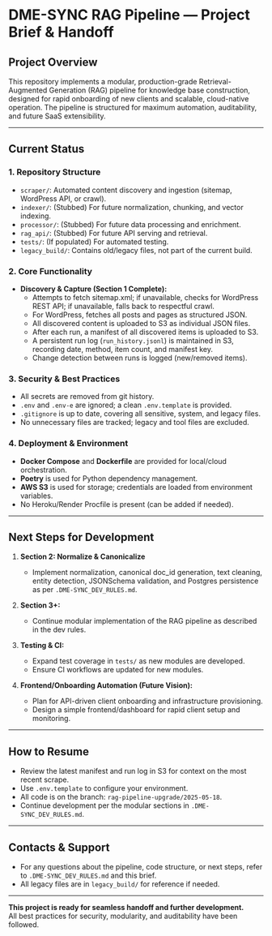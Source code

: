 # DME-SYNC RAG Pipeline — Project Brief & Handoff

## Project Overview
This repository implements a modular, production-grade Retrieval-Augmented Generation (RAG) pipeline for knowledge base construction, designed for rapid onboarding of new clients and scalable, cloud-native operation. The pipeline is structured for maximum automation, auditability, and future SaaS extensibility.

---

## Current Status

### 1. Repository Structure
- `scraper/`: Automated content discovery and ingestion (sitemap, WordPress API, or crawl).
- `indexer/`: (Stubbed) For future normalization, chunking, and vector indexing.
- `processor/`: (Stubbed) For future data processing and enrichment.
- `rag_api/`: (Stubbed) For future API serving and retrieval.
- `tests/`: (If populated) For automated testing.
- `legacy_build/`: Contains old/legacy files, not part of the current build.

### 2. Core Functionality
- **Discovery & Capture (Section 1 Complete):**
  - Attempts to fetch sitemap.xml; if unavailable, checks for WordPress REST API; if unavailable, falls back to respectful crawl.
  - For WordPress, fetches all posts and pages as structured JSON.
  - All discovered content is uploaded to S3 as individual JSON files.
  - After each run, a manifest of all discovered items is uploaded to S3.
  - A persistent run log (`run_history.jsonl`) is maintained in S3, recording date, method, item count, and manifest key.
  - Change detection between runs is logged (new/removed items).

### 3. Security & Best Practices
- All secrets are removed from git history.
- `.env` and `.env-e` are ignored; a clean `.env.template` is provided.
- `.gitignore` is up to date, covering all sensitive, system, and legacy files.
- No unnecessary files are tracked; legacy and tool files are excluded.

### 4. Deployment & Environment
- **Docker Compose** and **Dockerfile** are provided for local/cloud orchestration.
- **Poetry** is used for Python dependency management.
- **AWS S3** is used for storage; credentials are loaded from environment variables.
- No Heroku/Render Procfile is present (can be added if needed).

---

## Next Steps for Development

1. **Section 2: Normalize & Canonicalize**
   - Implement normalization, canonical doc_id generation, text cleaning, entity detection, JSONSchema validation, and Postgres persistence as per `.DME-SYNC_DEV_RULES.md`.

2. **Section 3+:**  
   - Continue modular implementation of the RAG pipeline as described in the dev rules.

3. **Testing & CI:**  
   - Expand test coverage in `tests/` as new modules are developed.
   - Ensure CI workflows are updated for new modules.

4. **Frontend/Onboarding Automation (Future Vision):**
   - Plan for API-driven client onboarding and infrastructure provisioning.
   - Design a simple frontend/dashboard for rapid client setup and monitoring.

---

## How to Resume

- Review the latest manifest and run log in S3 for context on the most recent scrape.
- Use `.env.template` to configure your environment.
- All code is on the branch: `rag-pipeline-upgrade/2025-05-18`.
- Continue development per the modular sections in `.DME-SYNC_DEV_RULES.md`.

---

## Contacts & Support

- For any questions about the pipeline, code structure, or next steps, refer to `.DME-SYNC_DEV_RULES.md` and this brief.
- All legacy files are in `legacy_build/` for reference if needed.

---

**This project is ready for seamless handoff and further development.**  
All best practices for security, modularity, and auditability have been followed. 